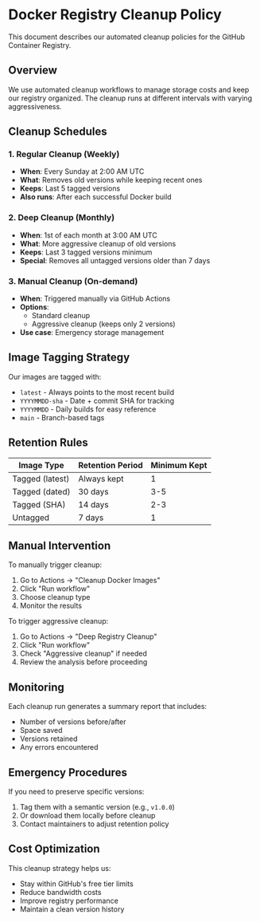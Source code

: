 # Docker Registry Cleanup Policy

This document describes our automated cleanup policies for the GitHub Container Registry.

## Overview

We use automated cleanup workflows to manage storage costs and keep our registry organized. The cleanup runs at different intervals with varying aggressiveness.

## Cleanup Schedules

### 1. **Regular Cleanup** (Weekly)
- **When**: Every Sunday at 2:00 AM UTC
- **What**: Removes old versions while keeping recent ones
- **Keeps**: Last 5 tagged versions
- **Also runs**: After each successful Docker build

### 2. **Deep Cleanup** (Monthly)
- **When**: 1st of each month at 3:00 AM UTC
- **What**: More aggressive cleanup of old versions
- **Keeps**: Last 3 tagged versions minimum
- **Special**: Removes all untagged versions older than 7 days

### 3. **Manual Cleanup** (On-demand)
- **When**: Triggered manually via GitHub Actions
- **Options**: 
  - Standard cleanup
  - Aggressive cleanup (keeps only 2 versions)
- **Use case**: Emergency storage management

## Image Tagging Strategy

Our images are tagged with:
- `latest` - Always points to the most recent build
- `YYYYMMDD-sha` - Date + commit SHA for tracking
- `YYYYMMDD` - Daily builds for easy reference
- `main` - Branch-based tags

## Retention Rules

| Image Type | Retention Period | Minimum Kept |
|------------|-----------------|--------------|
| Tagged (latest) | Always kept | 1 |
| Tagged (dated) | 30 days | 3-5 |
| Tagged (SHA) | 14 days | 2-3 |
| Untagged | 7 days | 1 |

## Manual Intervention

To manually trigger cleanup:

1. Go to Actions → "Cleanup Docker Images"
2. Click "Run workflow"
3. Choose cleanup type
4. Monitor the results

To trigger aggressive cleanup:

1. Go to Actions → "Deep Registry Cleanup"
2. Click "Run workflow"
3. Check "Aggressive cleanup" if needed
4. Review the analysis before proceeding

## Monitoring

Each cleanup run generates a summary report that includes:
- Number of versions before/after
- Space saved
- Versions retained
- Any errors encountered

## Emergency Procedures

If you need to preserve specific versions:

1. Tag them with a semantic version (e.g., `v1.0.0`)
2. Or download them locally before cleanup
3. Contact maintainers to adjust retention policy

## Cost Optimization

This cleanup strategy helps us:
- Stay within GitHub's free tier limits
- Reduce bandwidth costs
- Improve registry performance
- Maintain a clean version history